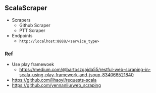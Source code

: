 ## ScalaScraper
- Scrapers
	- Github Scraper
	- PTT Scraper
- Endpoints
	- `http://localhost:8888/<service_type>`


### Ref
- Use play framewoek
	- https://medium.com/@bartoszgajda55/restful-web-scraping-in-scala-using-play-framework-and-jsoup-834066521840
- https://github.com/lihaoyi/requests-scala
- https://github.com/yennanliu/web_scraping